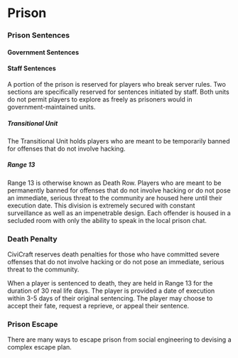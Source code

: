 # Prison

### Prison Sentences
#### Government Sentences
#### Staff Sentences
A portion of the prison is reserved for players who break server rules. Two sections are specifically reserved for sentences initiated by staff. Both units do not permit players to explore as freely as prisoners would in government-maintained units.
##### Transitional Unit
The Transitional Unit holds players who are meant to be temporarily banned for offenses that do not involve hacking.
##### Range 13
Range 13 is otherwise known as Death Row. Players who are meant to be permanently banned for offenses that do not involve hacking or do not pose an immediate, serious threat to the community are housed here until their execution date. This division is extremely secured with constant surveillance as well as an impenetrable design. Each offender is housed in a secluded room with only the ability to speak in the local prison chat.

### Death Penalty
CiviCraft reserves death penalties for those who have committed severe offenses that do not involve hacking or do not pose an immediate, serious threat to the community.

When a player is sentenced to death, they are held in Range 13 for the duration of 30 real life days. The player is provided a date of execution within 3-5 days of their original sentencing. The player may choose to accept their fate, request a reprieve, or appeal their sentence.

### Prison Escape
There are many ways to escape prison from social engineering to devising a complex escape plan.